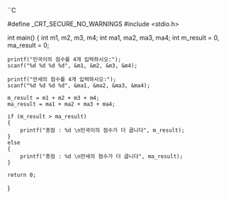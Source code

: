 ``C

#define _CRT_SECURE_NO_WARNINGS
#include <stdio.h>


int main()
{
	int m1, m2, m3, m4;
	int ma1, ma2, ma3, ma4;
	int m_result = 0, ma_result = 0;

	printf("민국이의 점수를 4개 입력하시오:");
	scanf("%d %d %d %d", &m1, &m2, &m3, &m4);

	printf("만세의 점수를 4개 입력하시오:");
	scanf("%d %d %d %d", &ma1, &ma2, &ma3, &ma4);

	m_result = m1 + m2 + m3 + m4;
	ma_result = ma1 + ma2 + ma3 + ma4;

	if (m_result > ma_result)
	{
		printf("총점 : %d \n민국이의 점수가 더 큽니다", m_result);
	}
	else
	{
		printf("총점 : %d \n만세의 점수가 더 큽니다", ma_result);
	}

	return 0;

}

